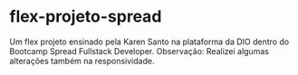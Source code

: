 # flex-projeto-spread
Um flex projeto ensinado pela Karen Santo na plataforma da DIO dentro do Bootcamp Spread Fullstack Developer. Observação: Realizei algumas alterações também na responsividade.
